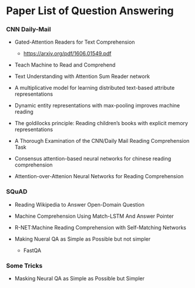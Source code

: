 # Paper List of Question Answering

### CNN Daily-Mail

+ Gated-Attention Readers for Text Comprehension
	+ https://arxiv.org/pdf/1606.01549.pdf
+ Teach Machine to Read and Comprehend

+ Text Understanding with Attention Sum Reader network

+ A multiplicative model for learning distributed text-based attribute representations

+ Dynamic entity representations with max-pooling improves machine reading

+ The goldilocks principle: Reading children’s books with explicit memory representations

+ A Thorough Examination of the CNN/Daily Mail Reading Comprehension Task

+ Consensus attention-based neural networks for chinese reading comprehension

+ Attention-over-Attenion Neural Networks for Reading Comprehension

### SQuAD
+ Reading Wikipedia to Answer Open-Domain Question

+ Machine Comprehension Using Match-LSTM And Answer Pointer

+ R-NET:Machine Reading Comprehension with Self-Matching Networks

+ Making Nueral QA as Simple as Possible but not simpler
	+ FastQA

### Some Tricks
+ Masking Neural QA as Simple as Possible but Simpler